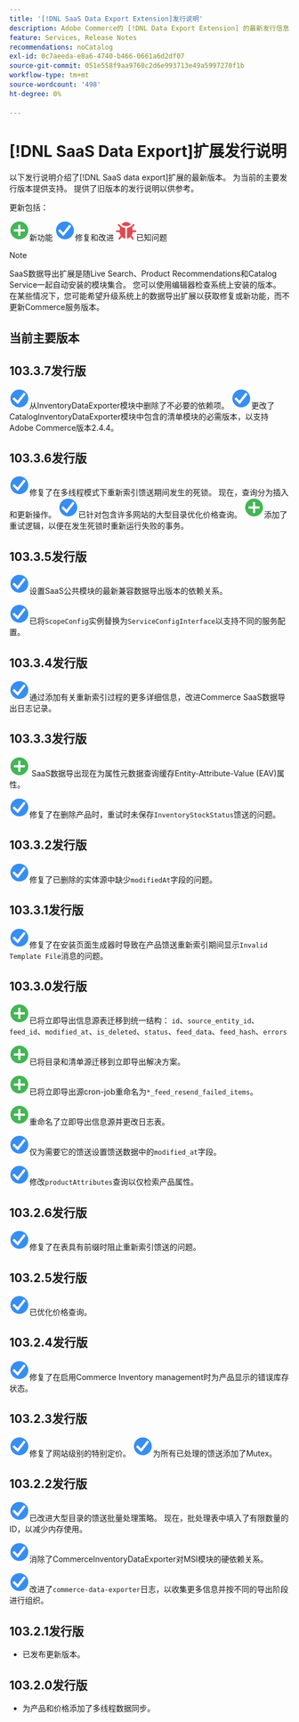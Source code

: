 ```yaml
---
title: '[!DNL SaaS Data Export Extension]发行说明'
description: Adobe Commerce的 [!DNL Data Export Extension] 的最新发行信息。
feature: Services, Release Notes
recommendations: noCatalog
exl-id: 0c7aeeda-e8a6-4740-b466-0661a6d2df07
source-git-commit: 051e558f9aa9760c2d6e993713e49a5997270f1b
workflow-type: tm+mt
source-wordcount: '498'
ht-degree: 0%

---
```


# [!DNL SaaS Data Export]扩展发行说明

以下发行说明介绍了[!DNL SaaS data export]扩展的最新版本。 为当前的主要发行版本提供支持。 提供了旧版本的发行说明以供参考。

更新包括：

![新](../assets/new.svg)新功能
![修复](../assets/fix.svg)修复和改进
![错误](../assets/bug.svg)已知问题


>[!NOTE]
>
>SaaS数据导出扩展是随Live Search、Product Recommendations和Catalog Service一起自动安装的模块集合。 您可以使用编辑器检查系统上安装的版本。 在某些情况下，您可能希望升级系统上的数据导出扩展以获取修复或新功能，而不更新Commerce服务版本。

## 当前主要版本

## 103.3.7发行版

![修复](../assets/fix.svg)从InventoryDataExporter模块中删除了不必要的依赖项。
![修复](../assets/fix.svg)更改了CatalogInventoryDataExporter模块中包含的清单模块的必需版本，以支持Adobe Commerce版本2.4.4。

## 103.3.6发行版

![修复](../assets/fix.svg)修复了在多线程模式下重新索引馈送期间发生的死锁。 现在，查询分为插入和更新操作。
![Fix](../assets/fix.svg)已针对包含许多网站的大型目录优化价格查询。
![New](../assets/new.svg)添加了重试逻辑，以便在发生死锁时重新运行失败的事务。

## 103.3.5发行版

![修复](../assets/fix.svg)设置SaaS公共模块的最新兼容数据导出版本的依赖关系。

![修复](../assets/fix.svg)已将`ScopeConfig`实例替换为`ServiceConfigInterface`以支持不同的服务配置。

## 103.3.4发行版

![修复](../assets/fix.svg)通过添加有关重新索引过程的更多详细信息，改进Commerce SaaS数据导出日志记录。

## 103.3.3发行版

![新](../assets/new.svg) SaaS数据导出现在为属性元数据查询缓存Entity-Attribute-Value (EAV)属性。

![修复](../assets/fix.svg)修复了在删除产品时，重试时未保存`InventoryStockStatus`馈送的问题。

## 103.3.2发行版

![修复](../assets/fix.svg)修复了已删除的实体源中缺少`modifiedAt`字段的问题。

## 103.3.1发行版

![修复](../assets/fix.svg)修复了在安装页面生成器时导致在产品馈送重新索引期间显示`Invalid Template File`消息的问题。

## 103.3.0发行版

![新](../assets/new.svg)已将立即导出信息源表迁移到统一结构：
`id`、`source_entity_id`、`feed_id`、`modified_at`、`is_deleted`、`status`、`feed_data`、`feed_hash`、`errors`

![新](../assets/new.svg)已将目录和清单源迁移到立即导出解决方案。

![新](../assets/new.svg)已将立即导出源cron-job重命名为`*_feed_resend_failed_items`。

![新](../assets/new.svg)重命名了立即导出信息源并更改日志表。

![修复](../assets/fix.svg)仅为需要它的馈送设置馈送数据中的`modified_at`字段。

![修复](../assets/fix.svg)修改`productAttributes`查询以仅检索产品属性。

## 103.2.6发行版

![修复](../assets/fix.svg)修复了在表具有前缀时阻止重新索引馈送的问题。

## 103.2.5发行版

![修复](../assets/fix.svg)已优化价格查询。

## 103.2.4发行版

![修复](../assets/fix.svg)修复了在启用Commerce Inventory management时为产品显示的错误库存状态。

## 103.2.3发行版

![Fix](../assets/fix.svg)修复了网站级别的特别定价。
![Fix](../assets/fix.svg)为所有已处理的馈送添加了Mutex。


## 103.2.2发行版

![修复](../assets/fix.svg)已改进大型目录的馈送批量处理策略。 现在，批处理表中填入了有限数量的ID，以减少内存使用。

![修复](../assets/fix.svg)消除了CommerceInventoryDataExporter对MSI模块的硬依赖关系。

![修复](../assets/fix.svg)改进了`commerce-data-exporter`日志，以收集更多信息并按不同的导出阶段进行组织。

## 103.2.1发行版

- 已发布更新版本。

## 103.2.0发行版

- 为产品和价格添加了多线程数据同步。
